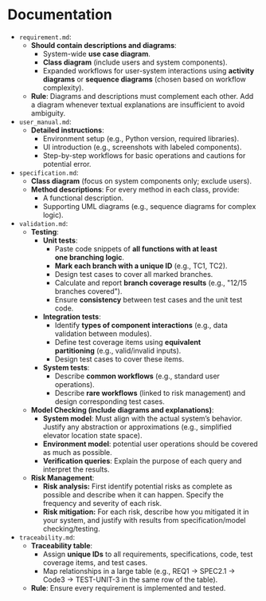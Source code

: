 # Documentation
*   `requirement.md`:
    *   **Should contain descriptions and diagrams**:
        *   System-wide **use case diagram**.
        *   **Class diagram** (include users and system components).
        *   Expanded workflows for user-system interactions using **activity diagrams** or **sequence diagrams** (chosen based on workflow complexity).
    *   **Rule**: Diagrams and descriptions must complement each other. Add a diagram whenever textual explanations are insufficient to avoid ambiguity.
*   `user_manual.md`:
    *   **Detailed instructions**:
        *   Environment setup (e.g., Python version, required libraries).
        *   UI introduction (e.g., screenshots with labeled components).
        *   Step-by-step workflows for basic operations and cautions for potential error.
*   `specification.md`:
    *   **Class diagram** (focus on system components only; exclude users).
    *   **Method descriptions**: For every method in each class, provide:
        *   A functional description.
        *   Supporting UML diagrams (e.g., sequence diagrams for complex logic).
*   `validation.md`:
    *   **Testing**:
        *   **Unit tests**:
            *   Paste code snippets of **all functions with at least one branching logic**.
            *   **Mark each branch with a unique ID** (e.g., TC1, TC2).
            *   Design test cases to cover all marked branches.
            *   Calculate and report **branch coverage results** (e.g., "12/15 branches covered").
            *   Ensure **consistency** between test cases and the unit test code.
        *   **Integration tests**:
            *   Identify **types of component interactions** (e.g., data validation between modules).
            *   Define test coverage items using **equivalent partitioning** (e.g., valid/invalid inputs).
            *   Design test cases to cover these items.
        *   **System tests**:
            *   Describe **common workflows** (e.g., standard user operations).
            *   Describe **rare workflows** (linked to risk management) and design corresponding test cases.
    *   **Model Checking (include diagrams and explanations)**:
        *   **System model**: Must align with the actual system’s behavior. Justify any abstraction or approximations (e.g., simplified elevator location state space).
        *   **Environment model**: potential user operations should be covered as much as possible.
        *   **Verification queries**: Explain the purpose of each query and interpret the results.
    *   **Risk Management**:
        *   **Risk analysis:** First identify potential risks as complete as possible and describe when it can happen. Specify the frequency and severity of each risk.
        *   **Risk mitigation:** For each risk, describe how you mitigated it in your system, and justify with results from specification/model checking/testing.
*   `traceability.md`:
    *   **Traceability table**:
        *   Assign **unique IDs** to all requirements, specifications, code, test coverage items, and test cases.
        *   Map relationships in a large table (e.g., REQ1 → SPEC2.1 → Code3 → TEST-UNIT-3 in the same row of the table).
    *   **Rule**: Ensure every requirement is implemented and tested.
